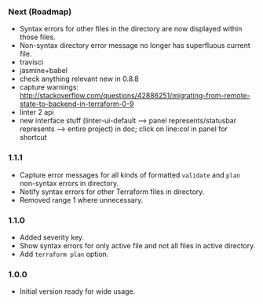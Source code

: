 ### Next (Roadmap)
- Syntax errors for other files in the directory are now displayed within those files.
- Non-syntax directory error message no longer has superfluous current file.
- travisci
- jasmine+babel
- check anything relevant new in 0.8.8
- capture warnings: http://stackoverflow.com/questions/42886251/migrating-from-remote-state-to-backend-in-terraform-0-9
- linter 2 api
- new interface stuff (linter-ui-default --> panel represents/statusbar represents --> entire project) in doc; click on line:col in panel for shortcut

### 1.1.1
- Capture error messages for all kinds of formatted `validate` and `plan` non-syntax errors in directory.
- Notify syntax errors for other Terraform files in directory.
- Removed range 1 where unnecessary.

### 1.1.0
- Added severity key.
- Show syntax errors for only active file and not all files in active directory.
- Add `terraform plan` option.

### 1.0.0
- Initial version ready for wide usage.
